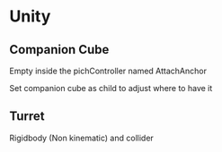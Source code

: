 # Unity

## Companion Cube

Empty inside the pichController named AttachAnchor

Set companion cube as child to adjust where to have it

## Turret

Rigidbody (Non kinematic) and collider
